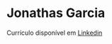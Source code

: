 <h1>Jonathas Garcia</h1>

Currículo disponível em [Linkedin](http://linkedin.com/in/jonathas-garcia)
